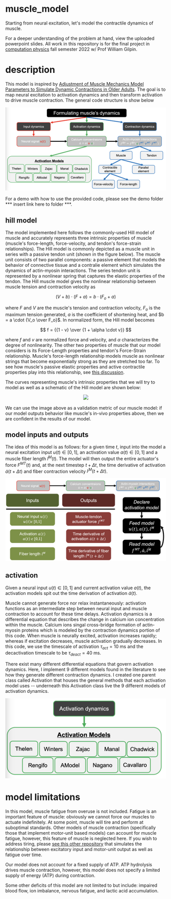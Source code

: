 # muscle_model

Starting from neural excitation, let's model the contractile dynamics of muscle.

For a deeper understanding of the problem at hand, view the uploaded powerpoint slides.  All work in this repository is for the final project in [computation physics](https://www.wgilpin.com/cphy/) fall semester 2022 w/ Prof William Gilpin.

# description

This model is inspired by [Adjustment of Muscle Mechanics Model Parameters to Simulate Dynamic Contractions in Older Adults](https://doi.org/10.1115/1.1531112).  The goal is to map neural excitation to activation dynamics and then transform activation to drive muscle contraction.  The general code structure is show below

![alt text](https://github.com/jakemcgrath1999/muscle_model/blob/main/Screenshot%202022-12-06%20at%2011.08.26%20AM.png)

For a demo with how to use the provided code, please see the demo folder *** insert link here to folder ***.

## hill model

The model implemented here follows the commonly-used Hill model of muscle and accurately represents three intrinsic properties of muscle (muscle's force-length, force-velocity, and tendon's force-strain relationships).  The Hill model is commonly depicted as a muscle unit in series with a passive tendon unit (shown in the figure below).  The muscle unit consists of two parallel components:  a passive element that models the behavior of connective tissue and a contralie element which simulates the dynamics of actin-myosin interactions.  The series tendon unit is represented by a nonlinear spring that captures the elastic properties of the tendon.  The Hill muscle model gives the nonlinear relationship between muscle tension and contraction velocity as

$$ {(V+b)} \cdot {(F+a)} = {b \cdot (F_o+a)} $$

where $F$ and $V$ are the muscle's tension and contraction velocity, $F_o$ is the maximum tension generated, $a$ is the coefficient of shortening heat, and $b = a \cdot {V_o \over F_o}$.  In normalized form, the Hill model becomes

$$ f = {{1 - v} \over {1 + \alpha \cdot v}} $$

where $f$ and $v$ are normalized force and velocity, and $\alpha$ characterizes the degree of nonlinearity.  The other two properties of muscle that our model considers is its Force-Length properties and tendon's Force-Strain relationship.  Muscle's force-length relationship models muscle as nonlinear strings that become exponentially strong as they are stretched too far.  To see how muscle's passive elastic properties and active contractile properties play into this relationship, see [this discussion](https://www.brown.edu/Departments/Engineering/Courses/En123/MuscleExp/Length_Tension.htm).

The curves representing muscle's intrinsic properties that we will try to model as well as a schematic of the Hill model are shown below:

<p align="center">
  <img src="https://asmedc.silverchair-cdn.com/asmedc/content_public/journal/biomechanical/125/1/10.1115_1.1531112/4/004301j.1.jpeg?Expires=1673363444&Signature=pPblMs8CAh13FzDwQki4XE72z484CxEmgGOMUooAFXLm-IXNkbYiLumMCaTS40YyN2pKWbOuo9B5GkWmh9y5qh2kPHMEP64~i1ehIp7Ua9G9O4J~xS2FKVL7KQI3jJKEvkSyw6Dt6KU~nqDeeF4yI-ekOG-uK9pW6Qe40NagIB4iXnAp7snmj~PIV7A1MdQ1la-AMSJJswMYPOcxup13hXW7JWeH5AE~PPVM~sqiWLuXzvjunEhpiPCmUNCF11HgtizZ2H2d1BwEM2XlTy3xjxTx-WnwUmp0N2tw32iuZi-Y9B5UBszoXBTrTw6LMH80DIRIF6pm-2y-dnMvI0jQrw__&Key-Pair-Id=APKAIE5G5CRDK6RD3PGA">
</p>

We can use the image above as a validation metric of our muscle model:  if our model outputs behavior like muscle's in-vivo properties above, then we are confident in the results of our model.

## model inputs and outputs

The idea of this model is as follows:  for a given time $t$, input into the model a neural excitation input $u(t) \in [0,1]$, an activation value $a(t) \in [0,1]$ and a muscle fiber length $l^M(t)$.  The model will then output the entire actuator's force $F^{MT}(t)$ and, at the next timestep $t + \Delta t$, the time derivative of activation $\dot{a}(t + \Delta t)$ and fiber contraction velocity $\dot{l}^M(t + \Delta t)$.

![alt text](https://github.com/jakemcgrath1999/muscle_model/blob/main/Screenshot%202022-12-06%20at%2011.05.46%20AM.png)

## activation

Given a neural input $u(t) \in [0,1]$ and current activation value $a(t)$, the activation models spit out the time derivation of activation $\dot{a}(t)$.

Muscle cannot generate force nor relax instantaneously: activation functions as an intermediate step between neural input and muscle contraction to account for these time delays.  Activation dynamics is a differential equation that describes the change in calcium ion concentration within the muscle.  Calcium ions singal cross-bridge formation of actin-myosin proteins which is modeled by the contraction dynamics portion of this code.  When muscle is neurally excited, activation increases rapidly; whereas if excitation decreases, muscle activation gradually decreases.  In this code, we use the timescale of activation $\tau_{act} = 10$ ms and the decactivation timescale to be $\tau_{deact} = 40$ ms.

There exist many different differential equations that govern activation dynamics.  Here, I implement 9 different models found in the literature to see how they generate different contraction dynamics.  I created one parent class called Activation that houses the general methods that each activation model uses -- underneath this Activation class live the 9 different models of activation dynamics.

![alt text](https://github.com/jakemcgrath1999/muscle_model/blob/main/Screenshot%202022-12-06%20at%2011.07.12%20AM.png)

# model limitations
In this model, muscle fatigue from overuse is not included.  Fatigue is an important feature of muscle: obviously we cannot force our muscles to actuate indefinitely.  At some point, muscle will tire and perform at suboptimal standards.  Other models of muscle contraction (specifically those that implement motor-unit based models) can account for muscle fatigue, however, this feature of muscle is neglected here.  If you wish to address tiring, please [see this other repository](https://github.com/iandanforth/pymuscle/blob/master/README.md) that simulates the relationship between excitatory input and motor-unit output as well as fatigue over time.

Our model does not account for a fixed supply of ATP.  ATP hydrolysis drives muscle contraction, however, this model does not specify a limited supply of energy (ATP) during contraction.

Some other deficits of this model are not limited to but include: impaired blood flow, ion imbalance, nervous fatigue, and lactic acid accumulation.
